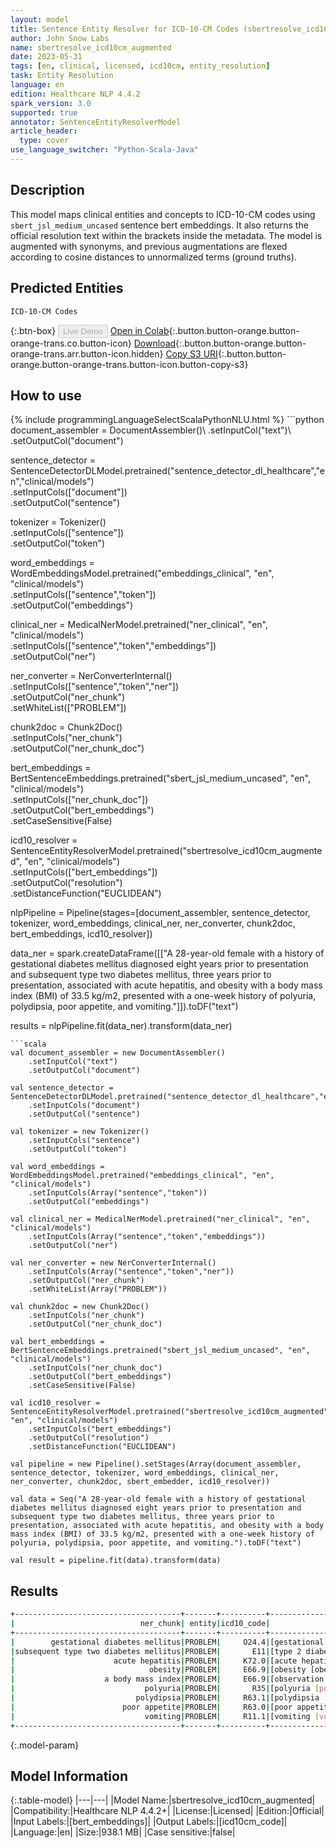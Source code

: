 ```yaml
---
layout: model
title: Sentence Entity Resolver for ICD-10-CM Codes (sbertresolve_icd10cm_augmented)
author: John Snow Labs
name: sbertresolve_icd10cm_augmented
date: 2023-05-31
tags: [en, clinical, licensed, icd10cm, entity_resolution]
task: Entity Resolution
language: en
edition: Healthcare NLP 4.4.2
spark_version: 3.0
supported: true
annotator: SentenceEntityResolverModel
article_header:
  type: cover
use_language_switcher: "Python-Scala-Java"
---
```


## Description

This model maps clinical entities and concepts to ICD-10-CM codes using `sbert_jsl_medium_uncased` sentence bert embeddings. It also returns the official resolution text within the brackets inside the metadata. The model is augmented with synonyms, and previous augmentations are flexed according to cosine distances to unnormalized terms (ground truths).

## Predicted Entities

`ICD-10-CM Codes`

{:.btn-box}
<button class="button button-orange" disabled>Live Demo</button>
[Open in Colab](https://colab.research.google.com/github/JohnSnowLabs/spark-nlp-workshop/blob/master/tutorials/Certification_Trainings/Healthcare/3.Clinical_Entity_Resolvers.ipynb){:.button.button-orange.button-orange-trans.co.button-icon}
[Download](https://s3.amazonaws.com/auxdata.johnsnowlabs.com/clinical/models/sbertresolve_icd10cm_augmented_en_4.4.2_3.0_1685531969657.zip){:.button.button-orange.button-orange-trans.arr.button-icon.hidden}
[Copy S3 URI](s3://auxdata.johnsnowlabs.com/clinical/models/sbertresolve_icd10cm_augmented_en_4.4.2_3.0_1685531969657.zip){:.button.button-orange.button-orange-trans.button-icon.button-copy-s3}

## How to use



<div class="tabs-box" markdown="1">
{% include programmingLanguageSelectScalaPythonNLU.html %}
```python
document_assembler = DocumentAssembler()\
    .setInputCol("text")\
    .setOutputCol("document")

sentence_detector = SentenceDetectorDLModel.pretrained("sentence_detector_dl_healthcare","en","clinical/models")\
    .setInputCols(["document"])\
    .setOutputCol("sentence")

tokenizer = Tokenizer()\
    .setInputCols(["sentence"])\
    .setOutputCol("token")

word_embeddings = WordEmbeddingsModel.pretrained("embeddings_clinical", "en", "clinical/models")\
    .setInputCols(["sentence","token"])\
    .setOutputCol("embeddings")

clinical_ner = MedicalNerModel.pretrained("ner_clinical", "en", "clinical/models")\
    .setInputCols(["sentence","token","embeddings"])\
    .setOutputCol("ner")

ner_converter = NerConverterInternal()\
    .setInputCols(["sentence","token","ner"])\
    .setOutputCol("ner_chunk")\
    .setWhiteList(["PROBLEM"])

chunk2doc = Chunk2Doc()\
    .setInputCols("ner_chunk")\
    .setOutputCol("ner_chunk_doc")

bert_embeddings = BertSentenceEmbeddings.pretrained("sbert_jsl_medium_uncased", "en", "clinical/models")\
    .setInputCols(["ner_chunk_doc"])\
    .setOutputCol("bert_embeddings")\
    .setCaseSensitive(False)

icd10_resolver = SentenceEntityResolverModel.pretrained("sbertresolve_icd10cm_augmented", "en", "clinical/models")\
    .setInputCols(["bert_embeddings"]) \
    .setOutputCol("resolution")\
    .setDistanceFunction("EUCLIDEAN")

nlpPipeline = Pipeline(stages=[document_assembler, 
                               sentence_detector, 
                               tokenizer, 
                               word_embeddings, 
                               clinical_ner, 
                               ner_converter, 
                               chunk2doc, 
                               bert_embeddings, 
                               icd10_resolver])

data_ner = spark.createDataFrame([["A 28-year-old female with a history of gestational diabetes mellitus diagnosed eight years prior to presentation and subsequent type two diabetes mellitus, three years prior to presentation, associated with acute hepatitis, and obesity with a body mass index (BMI) of 33.5 kg/m2, presented with a one-week history of polyuria, polydipsia, poor appetite, and vomiting."]]).toDF("text")

results = nlpPipeline.fit(data_ner).transform(data_ner)
```
```scala
val document_assembler = new DocumentAssembler()
    .setInputCol("text")
    .setOutputCol("document")

val sentence_detector = SentenceDetectorDLModel.pretrained("sentence_detector_dl_healthcare","en","clinical/models")
    .setInputCols("document")
    .setOutputCol("sentence")

val tokenizer = new Tokenizer()
    .setInputCols("sentence")
    .setOutputCol("token")

val word_embeddings = WordEmbeddingsModel.pretrained("embeddings_clinical", "en", "clinical/models")
    .setInputCols(Array("sentence","token"))
    .setOutputCol("embeddings")

val clinical_ner = MedicalNerModel.pretrained("ner_clinical", "en", "clinical/models")
    .setInputCols(Array("sentence","token","embeddings"))
    .setOutputCol("ner")

val ner_converter = new NerConverterInternal()
    .setInputCols(Array("sentence","token","ner"))
    .setOutputCol("ner_chunk")
    .setWhiteList(Array("PROBLEM"))

val chunk2doc = new Chunk2Doc()
    .setInputCols("ner_chunk")
    .setOutputCol("ner_chunk_doc")

val bert_embeddings = BertSentenceEmbeddings.pretrained("sbert_jsl_medium_uncased", "en", "clinical/models")
    .setInputCols("ner_chunk_doc")
    .setOutputCol("bert_embeddings")
    .setCaseSensitive(False)

val icd10_resolver = SentenceEntityResolverModel.pretrained("sbertresolve_icd10cm_augmented", "en", "clinical/models")
    .setInputCols("bert_embeddings")
    .setOutputCol("resolution")
    .setDistanceFunction("EUCLIDEAN")
    
val pipeline = new Pipeline().setStages(Array(document_assembler, sentence_detector, tokenizer, word_embeddings, clinical_ner, ner_converter, chunk2doc, sbert_embedder, icd10_resolver))

val data = Seq("A 28-year-old female with a history of gestational diabetes mellitus diagnosed eight years prior to presentation and subsequent type two diabetes mellitus, three years prior to presentation, associated with acute hepatitis, and obesity with a body mass index (BMI) of 33.5 kg/m2, presented with a one-week history of polyuria, polydipsia, poor appetite, and vomiting.").toDF("text")

val result = pipeline.fit(data).transform(data)
```
</div>

## Results

```bash
+-------------------------------------+-------+----------+---------------------------------------------------------------------------+---------------------------------------------------------------------------+
|                            ner_chunk| entity|icd10_code|                                                                resolutions|                                                                  all_codes|
+-------------------------------------+-------+----------+---------------------------------------------------------------------------+---------------------------------------------------------------------------+
|        gestational diabetes mellitus|PROBLEM|     O24.4|[gestational diabetes mellitus [gestational diabetes mellitus], maternal...|     [O24.4, O24.41, O24.43, Z86.32, K86.8, P70.2, O24.434, E10.9, O24.430]|
|subsequent type two diabetes mellitus|PROBLEM|       E11|[type 2 diabetes mellitus [type 2 diabetes mellitus], type ii diabetes m...|[E11, E11.9, E10.9, E10, E13.9, Z83.3, L83, E11.8, E11.32, E10.8, Z86.39...|
|                      acute hepatitis|PROBLEM|     K72.0|[acute hepatitis [acute and subacute hepatic failure], acute hepatitis a...|[K72.0, B15, B17.2, B17.1, B16, B17.9, B18.8, B15.9, K75.2, K73.9, B17.1...|
|                              obesity|PROBLEM|     E66.9|[obesity [obesity, unspecified], upper body obesity [other obesity], chi...|                                  [E66.9, E66.8, P90, Q13.0, M79.4, Z86.39]|
|                    a body mass index|PROBLEM|     E66.9|[observation of body mass index [obesity, unspecified], finding of body ...|[E66.9, Z68.41, Z68, E66.8, Z68.45, Z68.4, Z68.1, Z68.2, R22.9, Z68.22, ...|
|                             polyuria|PROBLEM|       R35|[polyuria [polyuria], sialuria [other specified metabolic disorders], st...|[R35, E88.8, R30.0, N28.89, O04.8, R82.4, E74.8, R82.2, E73.9, R82.0, R3...|
|                           polydipsia|PROBLEM|     R63.1|[polydipsia [polydipsia], polyotia [accessory auricle], polysomia [conjo...|[R63.1, Q17.0, Q89.4, Q89.09, Q74.8, H53.8, H53.2, Q13.2, R63.8, E23.2, ...|
|                        poor appetite|PROBLEM|     R63.0|[poor appetite [anorexia], excessive appetite [polyphagia], poor feeding...|[R63.0, R63.2, P92.9, R45.81, Z55.8, R41.84, R41.3, Z74.8, R46.89, R45.8...|
|                             vomiting|PROBLEM|     R11.1|[vomiting [vomiting], vomiting bile [vomiting following gastrointestinal...|[R11.1, K91.0, K92.0, A08.39, R11, P92.0, P92.09, R11.12, R11.10, O21.9,...|
+-------------------------------------+-------+----------+---------------------------------------------------------------------------+---------------------------------------------------------------------------+
```

{:.model-param}
## Model Information

{:.table-model}
|---|---|
|Model Name:|sbertresolve_icd10cm_augmented|
|Compatibility:|Healthcare NLP 4.4.2+|
|License:|Licensed|
|Edition:|Official|
|Input Labels:|[bert_embeddings]|
|Output Labels:|[icd10cm_code]|
|Language:|en|
|Size:|938.1 MB|
|Case sensitive:|false|